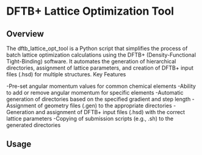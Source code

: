 # DFTB+ Lattice Optimization Tool
## Overview
The dftb_lattice_opt_tool is a Python script that simplifies the process of batch lattice optimization calculations using the DFTB+ (Density-Functional Tight-Binding) software. It automates the generation of hierarchical directories, assignment of lattice parameters, and creation of DFTB+ input files (.hsd) for multiple structures.
Key Features

-Pre-set angular momentum values for common chemical elements
-Ability to add or remove angular momentum for specific elements
-Automatic generation of directories based on the specified gradient and step length
-Assignment of geometry files (.gen) to the appropriate directories
-Generation and assignment of DFTB+ input files (.hsd) with the correct lattice parameters
-Copying of submission scripts (e.g., .sh) to the generated directories

## Usage
